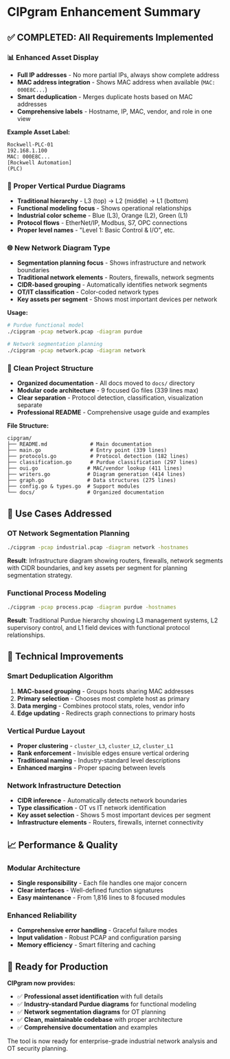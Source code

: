 # CIPgram Enhancement Summary

## ✅ **COMPLETED: All Requirements Implemented**

### **📊 Enhanced Asset Display**
- **Full IP addresses** - No more partial IPs, always show complete address
- **MAC address integration** - Shows MAC address when available (`MAC: 000E8C...`)  
- **Smart deduplication** - Merges duplicate hosts based on MAC addresses
- **Comprehensive labels** - Hostname, IP, MAC, vendor, and role in one view

**Example Asset Label:**
```
Rockwell-PLC-01
192.168.1.100
MAC: 000E8C...
[Rockwell Automation]
(PLC)
```

### **📐 Proper Vertical Purdue Diagrams**
- **Traditional hierarchy** - L3 (top) → L2 (middle) → L1 (bottom)
- **Functional modeling focus** - Shows operational relationships
- **Industrial color scheme** - Blue (L3), Orange (L2), Green (L1)
- **Protocol flows** - EtherNet/IP, Modbus, S7, OPC connections
- **Proper level names** - "Level 1: Basic Control & I/O", etc.

### **🌐 New Network Diagram Type**
- **Segmentation planning focus** - Shows infrastructure and network boundaries
- **Traditional network elements** - Routers, firewalls, network segments
- **CIDR-based grouping** - Automatically identifies network segments
- **OT/IT classification** - Color-coded network types
- **Key assets per segment** - Shows most important devices per network

**Usage:**
```bash
# Purdue functional model
./cipgram -pcap network.pcap -diagram purdue

# Network segmentation planning  
./cipgram -pcap network.pcap -diagram network
```

### **📁 Clean Project Structure**
- **Organized documentation** - All docs moved to `docs/` directory
- **Modular code architecture** - 9 focused Go files (339 lines max)
- **Clear separation** - Protocol detection, classification, visualization separate
- **Professional README** - Comprehensive usage guide and examples

**File Structure:**
```
cipgram/
├── README.md              # Main documentation
├── main.go                # Entry point (339 lines)
├── protocols.go           # Protocol detection (182 lines)
├── classification.go      # Purdue classification (297 lines)
├── oui.go                # MAC/vendor lookup (411 lines)
├── writers.go            # Diagram generation (414 lines)
├── graph.go              # Data structures (275 lines)
├── config.go & types.go  # Support modules
└── docs/                 # Organized documentation
```

## 🎯 **Use Cases Addressed**

### **OT Network Segmentation Planning**
```bash
./cipgram -pcap industrial.pcap -diagram network -hostnames
```
**Result**: Infrastructure diagram showing routers, firewalls, network segments with CIDR boundaries, and key assets per segment for planning segmentation strategy.

### **Functional Process Modeling**
```bash
./cipgram -pcap process.pcap -diagram purdue -hostnames
```
**Result**: Traditional Purdue hierarchy showing L3 management systems, L2 supervisory control, and L1 field devices with functional protocol relationships.

## 🔧 **Technical Improvements**

### **Smart Deduplication Algorithm**
1. **MAC-based grouping** - Groups hosts sharing MAC addresses
2. **Primary selection** - Chooses most complete host as primary
3. **Data merging** - Combines protocol stats, roles, vendor info
4. **Edge updating** - Redirects graph connections to primary hosts

### **Vertical Purdue Layout**
- **Proper clustering** - `cluster_L3`, `cluster_L2`, `cluster_L1`
- **Rank enforcement** - Invisible edges ensure vertical ordering
- **Traditional naming** - Industry-standard level descriptions
- **Enhanced margins** - Proper spacing between levels

### **Network Infrastructure Detection**
- **CIDR inference** - Automatically detects network boundaries
- **Type classification** - OT vs IT network identification  
- **Key asset selection** - Shows 5 most important devices per segment
- **Infrastructure elements** - Routers, firewalls, internet connectivity

## 📈 **Performance & Quality**

### **Modular Architecture**
- **Single responsibility** - Each file handles one major concern
- **Clear interfaces** - Well-defined function signatures
- **Easy maintenance** - From 1,816 lines to 8 focused modules

### **Enhanced Reliability**
- **Comprehensive error handling** - Graceful failure modes
- **Input validation** - Robust PCAP and configuration parsing
- **Memory efficiency** - Smart filtering and caching

## 🚀 **Ready for Production**

**CIPgram now provides:**
- ✅ **Professional asset identification** with full details
- ✅ **Industry-standard Purdue diagrams** for functional modeling
- ✅ **Network segmentation diagrams** for OT planning
- ✅ **Clean, maintainable codebase** with proper architecture
- ✅ **Comprehensive documentation** and examples

The tool is now ready for enterprise-grade industrial network analysis and OT security planning.
